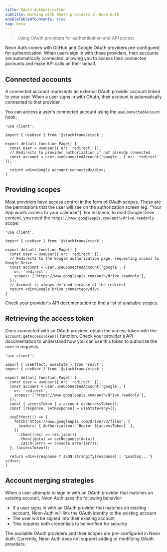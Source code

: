 ```yaml
---
title: OAuth Authentication
subtitle: Working with OAuth providers in Neon Auth
enableTableOfContents: true
tag: beta
---
```


> Using OAuth providers for authentication and API access

Neon Auth comes with GitHub and Google OAuth providers pre-configured for authentication. When users sign in with these providers, their accounts are automatically connected, allowing you to access their connected accounts and make API calls on their behalf.

## Connected accounts

A connected account represents an external OAuth provider account linked to your user. When a user signs in with OAuth, their account is automatically connected to that provider.

You can access a user's connected account using the `useConnectedAccount` hook:

```tsx shouldWrap
'use client';

import { useUser } from '@stackframe/stack';

export default function Page() {
  const user = useUser({ or: 'redirect' });
  // Redirects to provider authorization if not already connected
  const account = user.useConnectedAccount('google', { or: 'redirect' });

  return <div>Google account connected</div>;
}
```

## Providing scopes

Most providers have access control in the form of OAuth scopes. These are the permissions that the user will see on the authorization screen (eg. "Your App wants access to your calendar"). For instance, to read Google Drive content, you need the `https://www.googleapis.com/auth/drive.readonly` scope:

```tsx shouldWrap
'use client';

import { useUser } from '@stackframe/stack';

export default function Page() {
  const user = useUser({ or: 'redirect' });
  // Redirects to the Google authorization page, requesting access to Google Drive
  const account = user.useConnectedAccount('google', {
    or: 'redirect',
    scopes: ['https://www.googleapis.com/auth/drive.readonly'],
  });
  // Account is always defined because of the redirect
  return <div>Google Drive connected</div>;
}
```

Check your provider's API documentation to find a list of available scopes.

## Retrieving the access token

Once connected with an OAuth provider, obtain the access token with the `account.getAccessToken()` function. Check your provider's API documentation to understand how you can use this token to authorize the user in requests.

```tsx shouldWrap
'use client';

import { useEffect, useState } from 'react';
import { useUser } from '@stackframe/stack';

export default function Page() {
  const user = useUser({ or: 'redirect' });
  const account = user.useConnectedAccount('google', {
    or: 'redirect',
    scopes: ['https://www.googleapis.com/auth/drive.readonly'],
  });
  const { accessToken } = account.useAccessToken();
  const [response, setResponse] = useState<any>();

  useEffect(() => {
    fetch('https://www.googleapis.com/drive/v3/files', {
      headers: { Authorization: `Bearer ${accessToken}` },
    })
      .then((res) => res.json())
      .then((data) => setResponse(data))
      .catch((err) => console.error(err));
  }, [accessToken]);

  return <div>{response ? JSON.stringify(response) : 'Loading...'}</div>;
}
```

## Account merging strategies

When a user attempts to sign in with an OAuth provider that matches an existing account, Neon Auth uses the following behavior:

- If a user signs in with an OAuth provider that matches an existing account, Neon Auth will link the OAuth identity to the existing account
- The user will be signed into their existing account
- This requires both credentials to be verified for security

<Admonition type="note">
  The available OAuth providers and their scopes are pre-configured in Neon Auth. Currently, Neon Auth does not support adding or modifying OAuth providers.
</Admonition>
